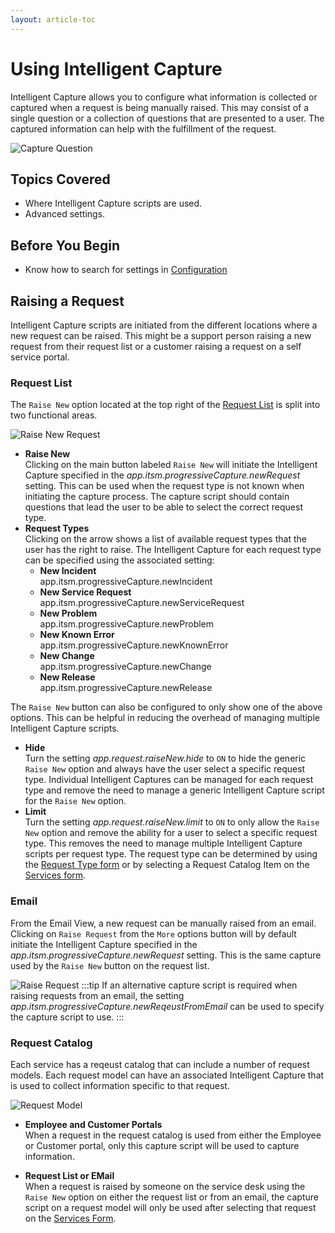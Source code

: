 ```yaml
---
layout: article-toc
---
```

# Using Intelligent Capture
Intelligent Capture allows you to configure what information is collected or captured when a request is being manually raised. This may consist of a single question or a collection of questions that are presented to a user. The captured information can help with the fulfillment of the request.  

![Capture Question](_books/servicemanager-config/customize/images/portal-custom-capture-question.png)
## Topics Covered
* Where Intelligent Capture scripts are used.
* Advanced settings.

## Before You Begin
* Know how to search for settings in [Configuration](/esp-config/getting-started/using-configuration)

## Raising a Request
Intelligent Capture scripts are initiated from the different locations where a new request can be raised. This might be a support person raising a new request from their request list or a customer raising a request on a self service portal.

### Request List
The `Raise New` option located at the top right of the [Request List](/servicemanager-user-guide/request-list/overview/) is split into two functional areas.

![Raise New Request](_books/servicemanager-config/customize/images/raise-new-request-button.png)

* **Raise New**<br>Clicking on the main button labeled `Raise New` will initiate the Intelligent Capture specified in the *app.itsm.progressiveCapture.newRequest* setting. This can be used when the request type is not known when initiating the capture process. The capture script should contain questions that lead the user to be able to select the correct request type. 
* **Request Types**<br>Clicking on the arrow shows a list of available request types that the user has the right to raise.  The Intelligent Capture for each request type can be specified using the associated setting:
    * **New Incident**<br>app.itsm.progressiveCapture.newIncident
    * **New Service Request**<br>app.itsm.progressiveCapture.newServiceRequest
    * **New Problem**<br>app.itsm.progressiveCapture.newProblem
    * **New Known Error**<br>app.itsm.progressiveCapture.newKnownError
    * **New Change**<br>app.itsm.progressiveCapture.newChange
    * **New Release**<br>app.itsm.progressiveCapture.newRelease

The `Raise New` button can also be configured to only show one of the above options. This can be helpful in reducing the overhead of managing multiple Intelligent Capture scripts.
* **Hide**<br>Turn the setting *app.request.raiseNew.hide* to `ON` to hide the generic `Raise New` option and always have the user select a specific request type. Individual Intelligent Captures can be managed for each request type and remove the need to manage a generic Intelligent Capture script for the `Raise New` option.
* **Limit**<br>Turn the setting *app.request.raiseNew.limit* to `ON` to only allow the `Raise New` option and remove the ability for a user to select a specific request type. This removes the need to manage multiple Intelligent Capture scripts per request type. The request type can be determined by using the [Request Type form](/service-manager-config/customize/service-manager-capture-forms#release-type) or by selecting a Request Catalog Item on the [Services form](/service-manager-config/customize/service-manager-capture-forms#services).  

### Email
From the Email View, a new request can be manually raised from an email. Clicking on `Raise Request` from the `More` options button will by default initiate the Intelligent Capture specified in the *app.itsm.progressiveCapture.newRequest* setting. This is the same capture used by the `Raise New` button on the request list.

![Raise Request](_books/servicemanager-config/customize/images/raise-request-from-email.png/)
:::tip
If an alternative capture script is required when raising requests from an email, the setting *app.itsm.progressiveCapture.newReqeustFromEmail* can be used to specify the capture script to use.
:::

### Request Catalog
Each service has a reqeust catalog that can include a number of request models.  Each request model can have an associated Intelligent Capture that is used to collect information specific to that request.

![Request Model](_books/servicemanager-config/customize/images/request-model-capture.png/)

* **Employee and Customer Portals**<br>When a request in the request catalog is used from either the Employee or Customer portal, only this capture script will be used to capture information.

* **Request List or EMail**<br>When a request is raised by someone on the service desk using the `Raise New` option on either the request list or from an email,  the capture script on a request model will only be used after selecting that request on the [Services Form](/servicemanager-config/customize/service-manager-capture-forms#services).

<!--
## Application Settings

app.itsm.progressiveCapture.customerDetails.showOnlySupportedRequests
This setting determines whether an agent is granted visibility to unsupported customer Requests in the 'Customer Search', 'Contact Search' or 'Co-worker Search' forms in Progressive Capture. When disabled, an agent will have visibility to unsupported customer Requests, this must be avoided for customers with multiple service desks (e.g. IT and HR).

app.itsm.progressiveCapture.customerSearch.allowAddContact
Setting for allowing addition of new contacts from within customer search form

app.itsm.progressiveCapture.customerSearch.requestsPin
Setting for visible/hidden last customer requests

app.itsm.progressiveCapture.newSelfService
name of progressive capture flow for new self service
new selfservice

app.itsm.progressiveCapture.organisationRequests.requestsPin
Setting for visible/hidden last organization requests

app.itsm.progressiveCapture.organizationDetails.allowOrgRequestsList
Setting for visible/hidden for organization requests

guest.app.itsm.progressiveCapture.newSelfService
Progressive Capture Pick List
1

guest.itsm.progressiveCapture.overwriteCustomFieldValue
A Custom Field (e.g. h_custom_a) could be mapped to a Field in more than one Customized Form. When disabled, overwritten values will not be considered and hence the 1st value is assigned to the Request's Custom Field.

servicemanager.progressiveCapture.servicedetails.catalogRequired
Setting for request catalog selection required for service details form in progressive capture

servicemanager.progressiveCapture.servicedetails.enableSupportVisibility
Filter Services in PC by teams that support the service as well the customer's service
-->
